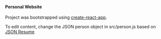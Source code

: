 ﻿#### Personal Website

Project was bootstrapped using [create-react-app](https://github.com/facebookincubator/create-react-app).

To edit content, change the JSON person object in src/person.js based on [JSON Resume](https://jsonresume.org/) 
